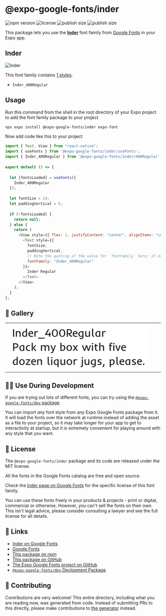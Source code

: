 # @expo-google-fonts/inder

![npm version](https://flat.badgen.net/npm/v/@expo-google-fonts/inder)
![license](https://flat.badgen.net/github/license/expo/google-fonts)
![publish size](https://flat.badgen.net/packagephobia/install/@expo-google-fonts/inder)
![publish size](https://flat.badgen.net/packagephobia/publish/@expo-google-fonts/inder)

This package lets you use the [**Inder**](https://fonts.google.com/specimen/Inder) font family from [Google Fonts](https://fonts.google.com/) in your Expo app.

## Inder

![Inder](./font-family.png)

This font family contains [1 styles](#-gallery).

- `Inder_400Regular`

## Usage

Run this command from the shell in the root directory of your Expo project to add the font family package to your project

```sh
npx expo install @expo-google-fonts/inder expo-font
```

Now add code like this to your project

```js
import { Text, View } from "react-native";
import { useFonts } from '@expo-google-fonts/inder/useFonts';
import { Inder_400Regular } from '@expo-google-fonts/inder/400Regular';

export default () => {

  let [fontsLoaded] = useFonts({
    Inder_400Regular
  });

  let fontSize = 24;
  let paddingVertical = 6;

  if (!fontsLoaded) {
    return null;
  } else {
    return (
      <View style={{ flex: 1, justifyContent: "center", alignItems: "center" }}>
        <Text style={{
          fontSize,
          paddingVertical,
          // Note the quoting of the value for `fontFamily` here; it expects a string!
          fontFamily: "Inder_400Regular"
        }}>
          Inder Regular
        </Text>
      </View>
    );
  }
};
```

## 🔡 Gallery


||||
|-|-|-|
|![Inder_400Regular](./400Regular/Inder_400Regular.ttf.png)||||


## 👩‍💻 Use During Development

If you are trying out lots of different fonts, you can try using the [`@expo-google-fonts/dev` package](https://github.com/expo/google-fonts/tree/master/font-packages/dev#readme).

You can import _any_ font style from any Expo Google Fonts package from it. It will load the fonts over the network at runtime instead of adding the asset as a file to your project, so it may take longer for your app to get to interactivity at startup, but it is extremely convenient for playing around with any style that you want.


## 📖 License

The `@expo-google-fonts/inder` package and its code are released under the MIT license.

All the fonts in the Google Fonts catalog are free and open source.

Check the [Inder page on Google Fonts](https://fonts.google.com/specimen/Inder) for the specific license of this font family.

You can use these fonts freely in your products & projects - print or digital, commercial or otherwise. However, you can't sell the fonts on their own. This isn't legal advice, please consider consulting a lawyer and see the full license for all details.

## 🔗 Links

- [Inder on Google Fonts](https://fonts.google.com/specimen/Inder)
- [Google Fonts](https://fonts.google.com/)
- [This package on npm](https://www.npmjs.com/package/@expo-google-fonts/inder)
- [This package on GitHub](https://github.com/expo/google-fonts/tree/master/font-packages/inder)
- [The Expo Google Fonts project on GitHub](https://github.com/expo/google-fonts)
- [`@expo-google-fonts/dev` Devlopment Package](https://github.com/expo/google-fonts/tree/master/font-packages/dev)

## 🤝 Contributing

Contributions are very welcome! This entire directory, including what you are reading now, was generated from code. Instead of submitting PRs to this directly, please make contributions to [the generator](https://github.com/expo/google-fonts/tree/master/packages/generator) instead.
